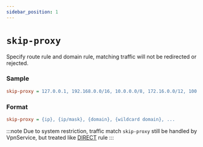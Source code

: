 ```yaml
---
sidebar_position: 1
---
```


# `skip-proxy`

Specify route rule and domain rule, matching traffic will not be redirected or rejected.

### Sample

```ini
skip-proxy = 127.0.0.1, 192.168.0.0/16, 10.0.0.0/8, 172.16.0.0/12, 100.64.0.0/10, localhost, *.local, www.baidu.com
```

### Format

```ini
skip-proxy = {ip}, {ip/mask}, {domain}, {wildcard domain}, ...
```

:::note
Due to system restriction, traffic match `skip-proxy` still be handled by VpnService, but treated like [DIRECT](/docs/profile-format/proxy/built-in-proxy/direct) rule
:::